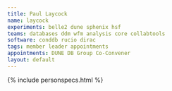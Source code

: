 ```yaml
---
title: Paul Laycock
name: laycock
experiments: belle2 dune sphenix hsf
teams: databases ddm wfm analysis core collabtools
software: conddb rucio dirac
tags: member leader appointments
appointments: DUNE DB Group Co-Convener
layout: default
---
```


{% include personspecs.html %}
